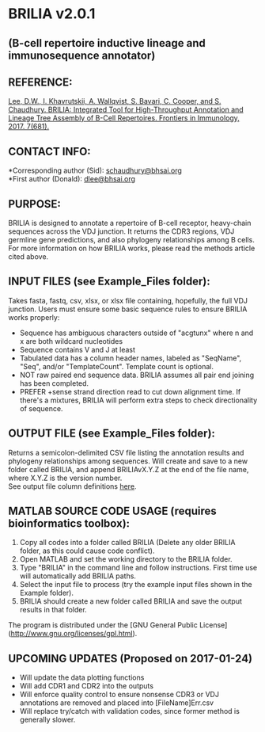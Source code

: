 # BRILIA  v2.0.1
## (B-cell repertoire inductive lineage and immunosequence annotator)

## REFERENCE:
[Lee, D.W., I. Khavrutskii, A. Wallqvist, S. Bavari, C. Cooper, and S. Chaudhury. BRILIA: Integrated Tool for High-Throughput Annotation and Lineage Tree Assembly of B-Cell Repertoires. Frontiers in Immunology, 2017. 7(681).](http://journal.frontiersin.org/article/10.3389/fimmu.2016.00681/full)

## CONTACT INFO:
*Corresponding author (Sid): schaudhury@bhsai.org  
*First author (Donald): dlee@bhsai.org

## PURPOSE:

BRILIA is designed to annotate a repertoire of B-cell receptor, heavy-chain sequences across the VDJ junction. It returns the CDR3 regions, VDJ germline gene predictions, and also phylogeny relationships among B cells. For more information on how BRILIA works, please read the methods article cited above.
  
## INPUT FILES (see Example_Files folder): 

Takes fasta, fastq, csv, xlsx, or xlsx file containing, hopefully, the full VDJ junction. Users must ensure some basic sequence rules to ensure BRILIA works properly:
  *  Sequence has ambiguous characters outside of "acgtunx" where n and x are both wildcard nucleotides
  *  Sequence contains V and J at least
  *  Tabulated data has a column header names, labeled as "SeqName", "Seq", and/or "TemplateCount". Template count is optional.
  *  NOT raw paired end sequence data. BRILIA assumes all pair end joining has been completed.
  *  PREFER +sense strand direction read to cut down alignment time. If there's a mixtures, BRILIA will perform extra steps to check directionality of sequence.

## OUTPUT FILE (see Example_Files folder): 

Returns a semicolon-delimited CSV file listing the annotation results and phylogeny relationships among sequences. Will create and save to a new folder called BRILIA, and append BRILIAvX.Y.Z at the end of the file name, where X.Y.Z is the version number.  
See output file column definitions [here](https://github.com/BHSAI/BRILIA/blob/Dev14/Support_Files/Headers_BRILIA.csv).

## MATLAB SOURCE CODE USAGE (requires bioinformatics toolbox):

1. Copy all codes into a folder called BRILIA (Delete any older BRILIA folder, as this could cause code conflict).
2. Open MATLAB and set the working directory to the BRILIA folder.
3. Type "BRILIA" in the command line and follow instructions. First time use will automatically add BRILIA paths. 
4. Select the input file to process (try the example input files shown in the Example folder). 
5. BRILIA should create a new folder called BRILIA and save the output results in that folder.

The program is distributed under the [GNU General Public License] (http://www.gnu.org/licenses/gpl.html).

## UPCOMING UPDATES (Proposed on 2017-01-24)
  *  Will update the data plotting functions
  *  Will add CDR1 and CDR2 into the outputs
  *  Will enforce quality control to ensure nonsense CDR3 or VDJ annotations are removed and placed into [FileName]Err.csv
  *  Will replace try/catch with validation codes, since former method is generally slower.